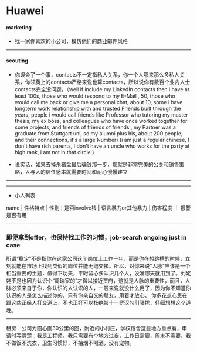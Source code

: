 # Huawei

#### marketing

+ 找一家你喜欢的小公司，模仿他们的商业邮件风格

---
#### scouting


* 你误会了一个事，contacts不一定指私人关系，你一个人哪来那么多私人关系，你领英上的contacts严格来说也算contacts，所以说你有数百个业内人士contacts完全没问题，（well if include my LinkedIn contacts then i have at least 100s, those who would respond to my E-Mail , 50, those who would call me back or give me a personal chat, about 10, some i have longterm work relationship with and trusted Friends built through the years, people i would call friends like Professor who tutoring my master thesis, my ex boss, and colleagues who have once worked together for some projects, and friends of friends of friends , my Partner was a graduate from Stuttgart uni, so my alumni plus his, about 200 people, and their connections, it's a large Number)
(i am just a regular chinese, I don't have rich parents, I don't have an uncle who works for the party at high rank, i am not in that circle )

* 说实话，如果去掉杀猪盘最后骗钱那一步，那就是非常完美的公关和销售策略，人与人的信任感本就需要时间和耐心慢慢建立

---
---

+ 小人列表

name  |   性格特点   | 性别  |  是否involve钱   |   语言暴力or其他暴力   |   伤害程度   ｜  报警是否有用


---

### 即便拿到offer，也保持找工作的习惯，job-search ongoing just in case

所谓“稳定”不是指你在这家公司这个岗位上工作十年，而是你在想跳槽的时候，立刻就能在市场上找到类似的岗位并能无缝交接。所以，对你来说“人脉”应该是一个相当重要的主题，值得下功夫，平时留心多认识几个人，没准哪天就用到了。刘姥姥不是也因为认识个“周瑞家的”才得以接近贾府，这就是人脉的重要性，而且，人脉必须来自于你，你认识的人认识的人，一般来说就没什么用了，因为你不知道你认识的人是怎么描述你的，只有你亲自交的朋友，用着才放心。
你多花点心思在跟这些正经人打交道上，不也正好可以杜绝被十一罗汉勾引骚扰，仔细想想这个道理。


---
租房：公司为圆心画30公里的圈，附近的小村庄，学校宿舍这些地方重点看，申请时写清楚：我是工程师，我只需要有个地方过夜，工作日需要，周末不需要，我不做饭不洗衣，卫生习惯好，不抽烟不喝酒，没有宠物。
